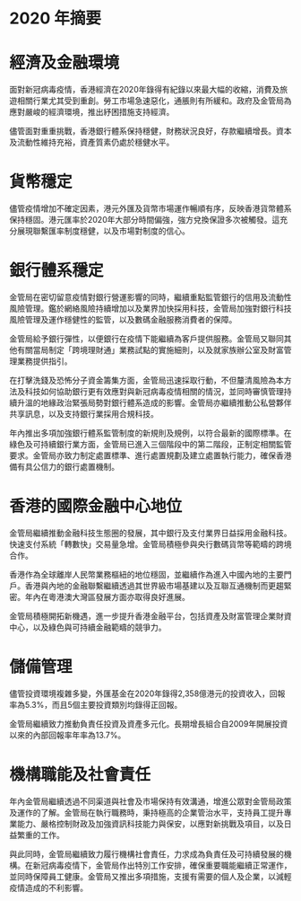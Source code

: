 # 2020 年摘要

# 經濟及金融環境

面對新冠病毒疫情，香港經濟在2020年錄得有紀錄以來最大幅的收縮，消費及旅遊相關行業尤其受到重創。勞工市場急速惡化，通脹則有所緩和。政府及金管局為應對嚴峻的經濟環境，推出紓困措施支持經濟。

儘管面對重重挑戰，香港銀行體系保持穩健，財務狀況良好，存款繼續增長。資本及流動性維持充裕，資產質素仍處於穩健水平。

# 貨幣穩定

儘管疫情增加不確定因素，港元外匯及貨幣市場運作暢順有序，反映香港貨幣體系保持穩固。港元匯率於2020年大部分時間偏強，強方兌換保證多次被觸發。這充分展現聯繫匯率制度穩健，以及市場對制度的信心。

# 銀行體系穩定

金管局在密切留意疫情對銀行營運影響的同時，繼續重點監管銀行的信用及流動性風險管理。鑑於網絡風險持續增加以及業界加快採用科技，金管局加強對銀行科技風險管理及運作穩健性的監管，以及數碼金融服務消費者的保障。

金管局給予銀行彈性，以便銀行在疫情下能繼續為客戶提供服務。金管局又聯同其他有關當局制定「跨境理財通」業務試點的實施細則，以及就家族辦公室及財富管理業務提供指引。

在打擊洗錢及恐怖分子資金籌集方面，金管局迅速採取行動，不但釐清風險為本方法及科技如何協助銀行更有效應對與新冠病毒疫情相關的情況，並同時審慎管理持續升溫的地緣政治緊張局勢對銀行體系造成的影響。金管局亦繼續推動公私營夥伴共享訊息，以及支持銀行業採用合規科技。

年內推出多項加強銀行體系監管制度的新規則及規例，以符合最新的國際標準。在綠色及可持續銀行業方面，金管局已進入三個階段中的第二階段，正制定相關監管要求。金管局亦致力制定處置標準、進行處置規劃及建立處置執行能力，確保香港備有具公信力的銀行處置機制。

# 香港的國際金融中心地位

金管局繼續推動金融科技生態圈的發展，其中銀行及支付業界日益採用金融科技。快速支付系統「轉數快」交易量急增。金管局積極參與央行數碼貨幣等範疇的跨境合作。

香港作為全球離岸人民幣業務樞紐的地位穩固，並繼續作為進入中國內地的主要門戶。香港與內地的金融聯繫繼續透過其世界級市場基建以及互聯互通機制而更趨緊密。年內在粵港澳大灣區發展方面亦取得良好進展。

金管局積極開拓新機遇，進一步提升香港金融平台，包括資產及財富管理企業財資中心，以及綠色與可持續金融範疇的競爭力。

# 儲備管理

儘管投資環境複雜多變，外匯基金在2020年錄得2,358億港元的投資收入，回報率為5.3%，而且5個主要投資類別均錄得正回報。

金管局繼續致力推動負責任投資及資產多元化。長期增長組合自2009年開展投資以來的內部回報率年率為13.7%。

# 機構職能及社會責任

年內金管局繼續透過不同渠道與社會及市場保持有效溝通，增進公眾對金管局政策及運作的了解。金管局在執行職務時，秉持極高的企業管治水平，支持員工提升專業能力、嚴格控制財政及加強資訊科技能力與保安，以應對新挑戰及項目，以及日益繁重的工作。

與此同時，金管局繼續致力履行機構社會責任，力求成為負責任及可持續發展的機構。在新冠病毒疫情下，金管局作出特別工作安排，確保重要職能繼續正常運作，並同時保障員工健康。金管局又推出多項措施，支援有需要的個人及企業，以減輕疫情造成的不利影響。
